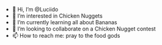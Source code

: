 - 👋 Hi, I’m @Luciido
- 👀 I’m interested in Chicken Nuggets
- 🌱 I’m currently learning all about Bananas
- 💞️ I’m looking to collaborate on a Chicken Nugget contest
- 📫 How to reach me: pray to the food gods

<!---
Luciido/Luciido is a ✨ special ✨ repository because its `README.md` (this file) appears on your GitHub profile.
You can click the Preview link to take a look at your changes.
--->
